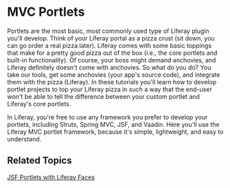 # MVC Portlets [](id=developing-jsp-portlets-using-liferay-mvc)

Portlets are the most basic, most commonly used type of Liferay plugin you'll
develop. Think of your Liferay portal as a pizza crust (sit down, you can go
order a real pizza later). Liferay comes with some basic toppings that make for
a pretty good pizza out of the box (i.e., the core portlets and built-in
functionality). Of course, your boss might demand anchovies, and Liferay
definitely doesn't come with anchovies. So what do you do? You take our tools,
get some anchovies (your app's source code), and integrate them with the pizza
(Liferay). In these tutorials you'll learn how to develop portlet projects to
top your Liferay pizza in such a way that the end-user won't be able to tell the
difference between your custom portlet and Liferay's core portlets. 

In Liferay, you're free to use any framework you prefer to develop your
portlets, including Struts, Spring MVC, JSF, and Vaadin. Here you'll use the
Liferay MVC portlet framework, because it's simple, lightweight, and easy to
understand. 

## Related Topics [](id=related-topics)

[JSF Portlets with Liferay Faces](/develop/tutorials/-/knowledge_base/6-2/tutorials/jsf-portlets-with-liferay-faces)
